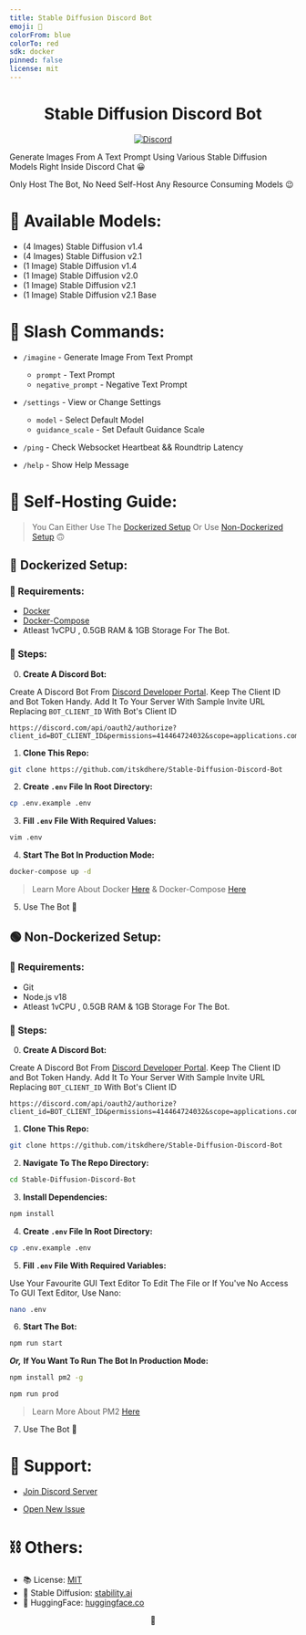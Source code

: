 ```yaml
---
title: Stable Diffusion Discord Bot
emoji: 🐢
colorFrom: blue
colorTo: red
sdk: docker
pinned: false
license: mit
---
```



<h1 align="center">Stable Diffusion Discord Bot</h1>

<p align="center">
<a href="https://redirect.itskdhere.workers.dev/server/support/invite" title="Join Support Server"><img alt="Discord" src="https://img.shields.io/discord/917792741054894131?color=%235865F2&label=Chat&logo=discord&logoColor=%23FFFFFF&style=for-the-badge"></a>
</p>


Generate Images From A Text Prompt Using Various Stable Diffusion Models Right Inside Discord Chat 😀

Only Host The Bot, No Need Self-Host Any Resource Consuming Models 😉

# 📰 Available Models:
- (4 Images) Stable Diffusion v1.4
- (4 Images) Stable Diffusion v2.1
- (1 Image) Stable Diffusion v1.4
- (1 Image) Stable Diffusion v2.0
- (1 Image) Stable Diffusion v2.1
- (1 Image) Stable Diffusion v2.1 Base

# 🌠 Slash Commands:

- `/imagine` - Generate Image From Text Prompt
    - `prompt` - Text Prompt
    - `negative_prompt` - Negative Text Prompt
    <!-- - `model` - Select Model (comming soon) -->

- `/settings` - View or Change Settings
    - `model` - Select Default Model
    - `guidance_scale` - Set Default Guidance Scale

- `/ping` - Check Websocket Heartbeat && Roundtrip Latency

- `/help` - Show Help Message



# 🥏 Self-Hosting Guide:
> You Can Either Use The [Dockerized Setup]() Or Use [Non-Dockerized Setup]() 🙃

## 🐳 Dockerized Setup:
### 🧾 Requirements:
- [Docker](https://docs.docker.com/engine/install/)
- [Docker-Compose](https://docs.docker.com/compose/install/)
- Atleast 1vCPU , 0.5GB RAM & 1GB Storage For The Bot.

### 📝 Steps:

0. **Create A Discord Bot:**

Create A Discord Bot From [Discord Developer Portal](https://discord.com/developers/applications). Keep The Client ID and Bot Token Handy. Add It To Your Server With Sample Invite URL Replacing `BOT_CLIENT_ID` With Bot's Client ID
```
https://discord.com/api/oauth2/authorize?client_id=BOT_CLIENT_ID&permissions=414464724032&scope=applications.commands%20bot
```

1. **Clone This Repo:**
```bash
git clone https://github.com/itskdhere/Stable-Diffusion-Discord-Bot
```

2. **Create `.env` File In Root Directory:**
```bash
cp .env.example .env
```

3. **Fill `.env` File With Required Values:**
```bash
vim .env
```

4. **Start The Bot In Production Mode:**
```bash
docker-compose up -d
```
> Learn More About Docker [Here](https://docs.docker.com/) &  Docker-Compose [Here](https://docs.docker.com/compose/)

5. Use The Bot 🎉


## 🟢 Non-Dockerized Setup:
### 🧾 Requirements:
- Git
- Node.js v18
- Atleast 1vCPU , 0.5GB RAM & 1GB Storage For The Bot.


### 📝 Steps:

0. **Create A Discord Bot:**

Create A Discord Bot From [Discord Developer Portal](https://discord.com/developers/applications). Keep The Client ID and Bot Token Handy. Add It To Your Server With Sample Invite URL Replacing `BOT_CLIENT_ID` With Bot's Client ID
```
https://discord.com/api/oauth2/authorize?client_id=BOT_CLIENT_ID&permissions=414464724032&scope=applications.commands%20bot
```

1. **Clone This Repo:**
```bash
git clone https://github.com/itskdhere/Stable-Diffusion-Discord-Bot
```

2. **Navigate To The Repo Directory:**
```bash
cd Stable-Diffusion-Discord-Bot
```

3. **Install Dependencies:**
```bash
npm install
```

4. **Create `.env` File In Root Directory:**
```bash
cp .env.example .env
```

5. **Fill `.env` File With Required Variables:**

Use Your Favourite GUI Text Editor To Edit The File or If You've No Access To GUI Text Editor, Use Nano:
```bash
nano .env
```

6. **Start The Bot:**
```bash
npm run start
```
***Or,*** **If You Want To Run The Bot In Production Mode:**
```bash
npm install pm2 -g
```
```bash
npm run prod
```
> Learn More About PM2 [Here](https://pm2.keymetrics.io/docs/usage/quick-start/)

7. Use The Bot 🎉

# 💬 Support:
- [Join Discord Server](https://redirect.itskdhere.workers.dev/server/support/invite)

- [Open New Issue](https://github.com/itskdhere/Stable-Diffusion-Discord-Bot/issues/new/choose)

# ⛓ Others:
- 📚 License: [MIT](https://github.com/itskdhere/Stable-Diffusion-Discord-Bot/blob/main/LICENSE)
- 💫 Stable Diffusion: [stability.ai](https://stability.ai/)
- 🤗 HuggingFace: [huggingface.co](https://huggingface.co/)


<p align="center">🙂</p>